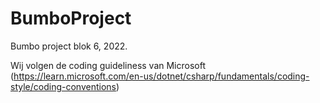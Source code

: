 # BumboProject
Bumbo project blok 6, 2022.


Wij volgen de coding guideliness van Microsoft (https://learn.microsoft.com/en-us/dotnet/csharp/fundamentals/coding-style/coding-conventions)

